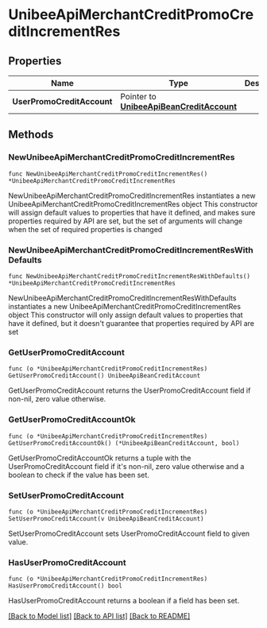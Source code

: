 # UnibeeApiMerchantCreditPromoCreditIncrementRes

## Properties

Name | Type | Description | Notes
------------ | ------------- | ------------- | -------------
**UserPromoCreditAccount** | Pointer to [**UnibeeApiBeanCreditAccount**](UnibeeApiBeanCreditAccount.md) |  | [optional] 

## Methods

### NewUnibeeApiMerchantCreditPromoCreditIncrementRes

`func NewUnibeeApiMerchantCreditPromoCreditIncrementRes() *UnibeeApiMerchantCreditPromoCreditIncrementRes`

NewUnibeeApiMerchantCreditPromoCreditIncrementRes instantiates a new UnibeeApiMerchantCreditPromoCreditIncrementRes object
This constructor will assign default values to properties that have it defined,
and makes sure properties required by API are set, but the set of arguments
will change when the set of required properties is changed

### NewUnibeeApiMerchantCreditPromoCreditIncrementResWithDefaults

`func NewUnibeeApiMerchantCreditPromoCreditIncrementResWithDefaults() *UnibeeApiMerchantCreditPromoCreditIncrementRes`

NewUnibeeApiMerchantCreditPromoCreditIncrementResWithDefaults instantiates a new UnibeeApiMerchantCreditPromoCreditIncrementRes object
This constructor will only assign default values to properties that have it defined,
but it doesn't guarantee that properties required by API are set

### GetUserPromoCreditAccount

`func (o *UnibeeApiMerchantCreditPromoCreditIncrementRes) GetUserPromoCreditAccount() UnibeeApiBeanCreditAccount`

GetUserPromoCreditAccount returns the UserPromoCreditAccount field if non-nil, zero value otherwise.

### GetUserPromoCreditAccountOk

`func (o *UnibeeApiMerchantCreditPromoCreditIncrementRes) GetUserPromoCreditAccountOk() (*UnibeeApiBeanCreditAccount, bool)`

GetUserPromoCreditAccountOk returns a tuple with the UserPromoCreditAccount field if it's non-nil, zero value otherwise
and a boolean to check if the value has been set.

### SetUserPromoCreditAccount

`func (o *UnibeeApiMerchantCreditPromoCreditIncrementRes) SetUserPromoCreditAccount(v UnibeeApiBeanCreditAccount)`

SetUserPromoCreditAccount sets UserPromoCreditAccount field to given value.

### HasUserPromoCreditAccount

`func (o *UnibeeApiMerchantCreditPromoCreditIncrementRes) HasUserPromoCreditAccount() bool`

HasUserPromoCreditAccount returns a boolean if a field has been set.


[[Back to Model list]](../README.md#documentation-for-models) [[Back to API list]](../README.md#documentation-for-api-endpoints) [[Back to README]](../README.md)



